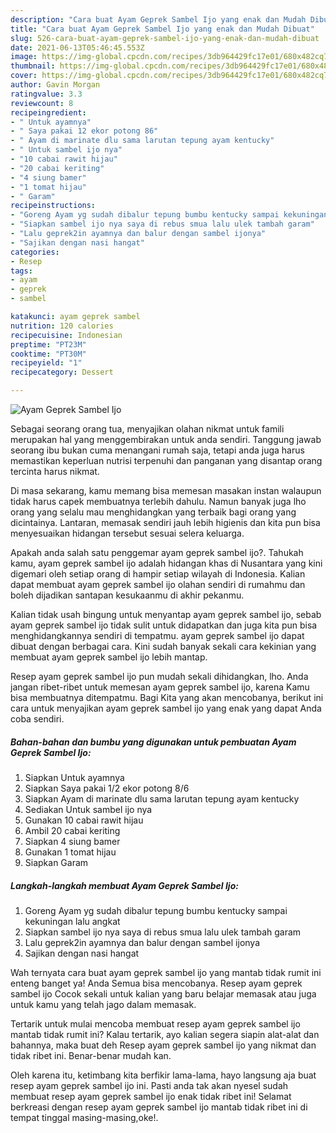 ```yaml
---
description: "Cara buat Ayam Geprek Sambel Ijo yang enak dan Mudah Dibuat"
title: "Cara buat Ayam Geprek Sambel Ijo yang enak dan Mudah Dibuat"
slug: 526-cara-buat-ayam-geprek-sambel-ijo-yang-enak-dan-mudah-dibuat
date: 2021-06-13T05:46:45.553Z
image: https://img-global.cpcdn.com/recipes/3db964429fc17e01/680x482cq70/ayam-geprek-sambel-ijo-foto-resep-utama.jpg
thumbnail: https://img-global.cpcdn.com/recipes/3db964429fc17e01/680x482cq70/ayam-geprek-sambel-ijo-foto-resep-utama.jpg
cover: https://img-global.cpcdn.com/recipes/3db964429fc17e01/680x482cq70/ayam-geprek-sambel-ijo-foto-resep-utama.jpg
author: Gavin Morgan
ratingvalue: 3.3
reviewcount: 8
recipeingredient:
- " Untuk ayamnya"
- " Saya pakai 12 ekor potong 86"
- " Ayam di marinate dlu sama larutan tepung ayam kentucky"
- " Untuk sambel ijo nya"
- "10 cabai rawit hijau"
- "20 cabai keriting"
- "4 siung bamer"
- "1 tomat hijau"
- " Garam"
recipeinstructions:
- "Goreng Ayam yg sudah dibalur tepung bumbu kentucky sampai kekuningan lalu angkat"
- "Siapkan sambel ijo nya saya di rebus smua lalu ulek tambah garam"
- "Lalu geprek2in ayamnya dan balur dengan sambel ijonya"
- "Sajikan dengan nasi hangat"
categories:
- Resep
tags:
- ayam
- geprek
- sambel

katakunci: ayam geprek sambel 
nutrition: 120 calories
recipecuisine: Indonesian
preptime: "PT23M"
cooktime: "PT30M"
recipeyield: "1"
recipecategory: Dessert

---
```



![Ayam Geprek Sambel Ijo](https://img-global.cpcdn.com/recipes/3db964429fc17e01/680x482cq70/ayam-geprek-sambel-ijo-foto-resep-utama.jpg)

Sebagai seorang orang tua, menyajikan olahan nikmat untuk famili merupakan hal yang menggembirakan untuk anda sendiri. Tanggung jawab seorang ibu bukan cuma menangani rumah saja, tetapi anda juga harus memastikan keperluan nutrisi terpenuhi dan panganan yang disantap orang tercinta harus nikmat.

Di masa  sekarang, kamu memang bisa memesan masakan instan walaupun tidak harus capek membuatnya terlebih dahulu. Namun banyak juga lho orang yang selalu mau menghidangkan yang terbaik bagi orang yang dicintainya. Lantaran, memasak sendiri jauh lebih higienis dan kita pun bisa menyesuaikan hidangan tersebut sesuai selera keluarga. 



Apakah anda salah satu penggemar ayam geprek sambel ijo?. Tahukah kamu, ayam geprek sambel ijo adalah hidangan khas di Nusantara yang kini digemari oleh setiap orang di hampir setiap wilayah di Indonesia. Kalian dapat membuat ayam geprek sambel ijo olahan sendiri di rumahmu dan boleh dijadikan santapan kesukaanmu di akhir pekanmu.

Kalian tidak usah bingung untuk menyantap ayam geprek sambel ijo, sebab ayam geprek sambel ijo tidak sulit untuk didapatkan dan juga kita pun bisa menghidangkannya sendiri di tempatmu. ayam geprek sambel ijo dapat dibuat dengan berbagai cara. Kini sudah banyak sekali cara kekinian yang membuat ayam geprek sambel ijo lebih mantap.

Resep ayam geprek sambel ijo pun mudah sekali dihidangkan, lho. Anda jangan ribet-ribet untuk memesan ayam geprek sambel ijo, karena Kamu bisa membuatnya ditempatmu. Bagi Kita yang akan mencobanya, berikut ini cara untuk menyajikan ayam geprek sambel ijo yang enak yang dapat Anda coba sendiri.

<!--inarticleads1-->

##### Bahan-bahan dan bumbu yang digunakan untuk pembuatan Ayam Geprek Sambel Ijo:

1. Siapkan  Untuk ayamnya
1. Siapkan  Saya pakai 1/2 ekor potong 8/6
1. Siapkan  Ayam di marinate dlu sama larutan tepung ayam kentucky
1. Sediakan  Untuk sambel ijo nya
1. Gunakan 10 cabai rawit hijau
1. Ambil 20 cabai keriting
1. Siapkan 4 siung bamer
1. Gunakan 1 tomat hijau
1. Siapkan  Garam




<!--inarticleads2-->

##### Langkah-langkah membuat Ayam Geprek Sambel Ijo:

1. Goreng Ayam yg sudah dibalur tepung bumbu kentucky sampai kekuningan lalu angkat
1. Siapkan sambel ijo nya saya di rebus smua lalu ulek tambah garam
1. Lalu geprek2in ayamnya dan balur dengan sambel ijonya
1. Sajikan dengan nasi hangat




Wah ternyata cara buat ayam geprek sambel ijo yang mantab tidak rumit ini enteng banget ya! Anda Semua bisa mencobanya. Resep ayam geprek sambel ijo Cocok sekali untuk kalian yang baru belajar memasak atau juga untuk kamu yang telah jago dalam memasak.

Tertarik untuk mulai mencoba membuat resep ayam geprek sambel ijo mantab tidak rumit ini? Kalau tertarik, ayo kalian segera siapin alat-alat dan bahannya, maka buat deh Resep ayam geprek sambel ijo yang nikmat dan tidak ribet ini. Benar-benar mudah kan. 

Oleh karena itu, ketimbang kita berfikir lama-lama, hayo langsung aja buat resep ayam geprek sambel ijo ini. Pasti anda tak akan nyesel sudah membuat resep ayam geprek sambel ijo enak tidak ribet ini! Selamat berkreasi dengan resep ayam geprek sambel ijo mantab tidak ribet ini di tempat tinggal masing-masing,oke!.

